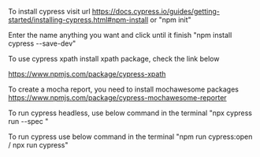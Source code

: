 
To install cypress visit url
https://docs.cypress.io/guides/getting-started/installing-cypress.html#npm-install
or
"npm init"

Enter the name anything you want and click until it finish
"npm install cypress --save-dev"

To use cypress xpath install xpath package, check the link below

https://www.npmjs.com/package/cypress-xpath

To create a mocha report, you need to install mochawesome packages
https://www.npmjs.com/package/cypress-mochawesome-reporter

To run cypress headless, use  below command in the terminal
"npx cypress run --spec "

To run cypress use below command in the terminal
"npm run cypress:open / npx run cypress"
